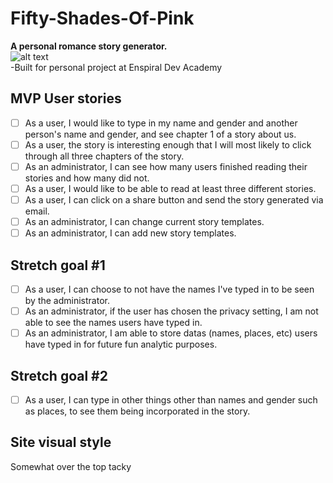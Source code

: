 # Fifty-Shades-Of-Pink
**A personal romance story generator.**<br />
![alt text](https://s-media-cache-ak0.pinimg.com/originals/87/c7/1a/87c71a1ec89343acb4ed76fb06873ec2.jpg "image taken from googles") <br />
-Built for personal project at Enspiral Dev Academy


## MVP User stories
- [ ] As a user, I would like to type in my name and gender and another person's name and gender, and see chapter 1 of a story about us.
- [ ] As a user, the story is interesting enough that I will most likely to click through all three chapters of the story.
- [ ] As an administrator, I can see how many users finished reading their stories and how many did not.
- [ ] As a user, I would like to be able to read at least three different stories.
- [ ] As a user, I can click on a share button and send the story generated via email.
- [ ] As an administrator, I can change current story templates.
- [ ] As an administrator, I can add new story templates.

## Stretch goal #1
- [ ] As a user, I can choose to not have the names I've typed in to be seen by the administrator.
- [ ] As an administrator, if the user has chosen the privacy setting, I am not able to see the names users have typed in.
- [ ] As an administrator, I am able to store datas (names, places, etc) users have typed in for future fun  analytic purposes.

## Stretch goal #2
- [ ] As a user, I can type in other things other than names and gender such as places, to see them being incorporated in the story.

## Site visual style
Somewhat over the top tacky
